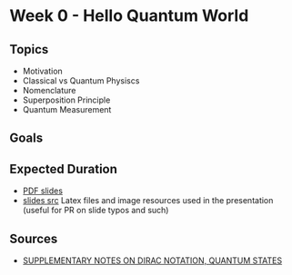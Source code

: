 # Week 0 - Hello Quantum World

## Topics
 * Motivation
 * Classical vs Quantum Physiscs
 * Nomenclature
 * Superposition Principle
 * Quantum Measurement
 
## Goals

## Expected Duration

 * [PDF slides]()
 * [slides src]() Latex files and image resources used in the presentation (useful for PR on slide typos and such)


## Sources
 * [SUPPLEMENTARY NOTES ON DIRAC NOTATION, QUANTUM STATES](http://web.mit.edu/8.05/handouts/jaffe1.pdf)
